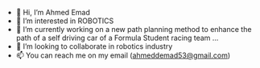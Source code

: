 - 👋 Hi, I’m Ahmed Emad
- 👀 I’m interested in ROBOTICS
- 🌱 I’m currently working on a new path planning method to enhance the path of a self driving car of a Formula Student racing team ...
- 💞️ I’m looking to collaborate in robotics industry
- 📫 You can reach me on my email (ahmeddemad53@gmail.com)

<!---
Ahmed67124/Ahmed67124 is a ✨ special ✨ repository because its `README.md` (this file) appears on your GitHub profile.
You can click the Preview link to take a look at your changes.
--->

